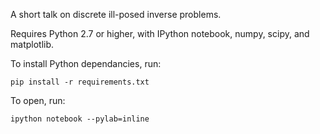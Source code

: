 A short talk on discrete ill-posed inverse problems.

Requires Python 2.7 or higher, with IPython notebook, numpy, scipy, and matplotlib.

To install Python dependancies, run:

```
pip install -r requirements.txt
```

To open, run:

```
ipython notebook --pylab=inline
```
